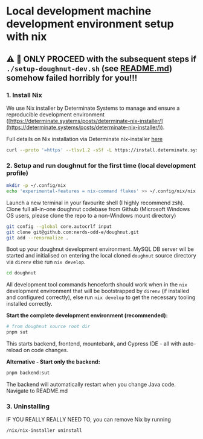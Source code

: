 # Local development machine development environment setup with nix

## :warning: 🚨 **ONLY PROCEED**  with the subsequent steps if `./setup-doughnut-dev.sh` (see [README.md](../README.md)) somehow failed horribly for you!!!

### 1. Install Nix

We use Nix installer by Determinate Systems to manage and ensure a reproducible development environment ([https://determinate.systems/posts/determinate-nix-installer/](https://determinate.systems/posts/determinate-nix-installer/)).

Full details on Nix installation via Determinate nix-installer [here](https://github.com/DeterminateSystems/nix-installer)

```bash
curl --proto '=https' --tlsv1.2 -sSf -L https://install.determinate.systems/nix | sh -s -- install --determinate
```

### 2. Setup and run doughnut for the first time (local development profile)

```bash
mkdir -p ~/.config/nix
echo 'experimental-features = nix-command flakes' >> ~/.config/nix/nix.conf
```

Launch a new terminal in your favourite shell (I highly recommend zsh).
Clone full all-in-one doughnut codebase from Github (Microsoft Windows OS users, please clone the repo to a non-Windows mount directory)

```bash
git config --global core.autocrlf input
git clone git@github.com:nerds-odd-e/doughnut.git
git add --renormalize .
```

Boot up your doughnut development environment.
MySQL DB server wil be started and initialised on entering the local cloned `doughnut` source directory via `direnv` else run `nix develop`.

```bash
cd doughnut
```

All development tool commands henceforth should work when in the `nix` development environment that will be bootstrapped by `direnv` (if installed and configured correctly), else run `nix develop` to get the necessary tooling installed correctly.

**Start the complete development environment (recommended):**

```bash
# from doughnut source root dir
pnpm sut
```

This starts backend, frontend, mountebank, and Cypress IDE - all with auto-reload on code changes.

**Alternative - Start only the backend:**

```bash
pnpm backend:sut
```

The backend will automatically restart when you change Java code.
Navigate to README.md

### 3. Uninstalling

IF YOU REALLY REALLY NEED TO, you can remove Nix by running

```bash
/nix/nix-installer uninstall
```
